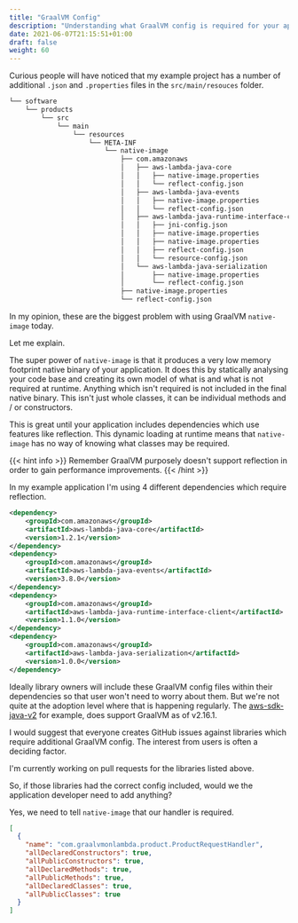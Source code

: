 ```yaml
---
title: "GraalVM Config"
description: "Understanding what GraalVM config is required for your application"
date: 2021-06-07T21:15:51+01:00
draft: false
weight: 60
---
```


Curious people will have noticed that my example project has a number of additional `.json` and `.properties` files
in the `src/main/resouces` folder.

```bash
└── software
    └── products
        └── src
            └── main
                └── resources
                    └── META-INF
                        └── native-image
                            ├── com.amazonaws
                            │   ├── aws-lambda-java-core
                            │   │   ├── native-image.properties
                            │   │   └── reflect-config.json
                            │   ├── aws-lambda-java-events
                            │   │   ├── native-image.properties
                            │   │   └── reflect-config.json
                            │   ├── aws-lambda-java-runtime-interface-client
                            │   │   ├── jni-config.json
                            │   │   ├── native-image.properties
                            │   │   ├── native-image.properties
                            │   │   ├── reflect-config.json
                            │   │   └── resource-config.json
                            │   └── aws-lambda-java-serialization
                            │       ├── native-image.properties
                            │       └── reflect-config.json
                            ├── native-image.properties
                            └── reflect-config.json

```

In my opinion, these are the biggest problem with using GraalVM `native-image` today. 

Let me explain.

The super power of `native-image` is that it produces a very low memory footprint native binary
of your application. It does this by statically analysing your code base and creating its own
model of what is and what is not required at runtime. Anything which isn't required is not included
in the final native binary. This isn't just whole classes, it can be individual methods and / or 
constructors.

This is great until your application includes dependencies which use features like reflection. This
dynamic loading at runtime means that `native-image` has no way of knowing what classes may be required.

{{< hint info >}}
Remember GraalVM purposely doesn't support reflection in order to gain performance improvements.
{{< /hint >}}

In my example application I'm using 4 different dependencies which require reflection.

```xml
<dependency>
    <groupId>com.amazonaws</groupId>
    <artifactId>aws-lambda-java-core</artifactId>
    <version>1.2.1</version>
</dependency>
<dependency>
    <groupId>com.amazonaws</groupId>
    <artifactId>aws-lambda-java-events</artifactId>
    <version>3.8.0</version>
</dependency>
<dependency>
    <groupId>com.amazonaws</groupId>
    <artifactId>aws-lambda-java-runtime-interface-client</artifactId>
    <version>1.1.0</version>
</dependency>
<dependency>
    <groupId>com.amazonaws</groupId>
    <artifactId>aws-lambda-java-serialization</artifactId>
    <version>1.0.0</version>
</dependency>
```

Ideally library owners will include these GraalVM config files within their dependencies so that user won't need to 
worry about them. But we're not quite at the adoption level where that is happening regularly. The 
[aws-sdk-java-v2](https://aws.amazon.com/blogs/developer/graalvm-native-image-support-in-the-aws-sdk-for-java-2-x/)
for example, does support GraalVM as of v2.16.1.
 
I would suggest that everyone creates GitHub issues against libraries which require additional GraalVM config. The 
interest from users is often a deciding factor.

I'm currently working on pull requests for the libraries listed above.

So, if those libraries had the correct config included, would we the application developer need to add anything?

Yes, we need to tell `native-image` that our handler is required.

```json
[
  {
    "name": "com.graalvmonlambda.product.ProductRequestHandler",
    "allDeclaredConstructors": true,
    "allPublicConstructors": true,
    "allDeclaredMethods": true,
    "allPublicMethods": true,
    "allDeclaredClasses": true,
    "allPublicClasses": true
  }
]
```
